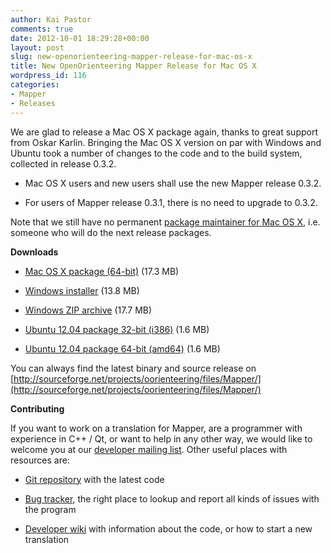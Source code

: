```yaml
---
author: Kai Pastor
comments: true
date: 2012-10-01 18:29:28+00:00
layout: post
slug: new-openorienteering-mapper-release-for-mac-os-x
title: New OpenOrienteering Mapper Release for Mac OS X
wordpress_id: 116
categories:
- Mapper
- Releases
---
```


We are glad to release a Mac OS X package again, thanks to great support from Oskar Karlin. Bringing the Mac OS X version on par with Windows and Ubuntu took a number of changes to the code and to the build system, collected in release 0.3.2.



	
  * Mac OS X users and new users shall use the new Mapper release 0.3.2.

	
  * For users of Mapper release 0.3.1, there is no need to upgrade to 0.3.2.


Note that we still have no permanent [package maintainer for Mac OS X](https://sourceforge.net/p/oorienteering/tickets/96/), i.e. someone who will do the next release packages.

**Downloads**



	
  * [Mac OS X package (64-bit)](http://sourceforge.net/projects/oorienteering/files/Mapper/0.3.2/openorienteering-mapper_0.3.2-Darwin-x64.dmg) (17.3 MB)

	
  * [Windows installer](http://sourceforge.net/projects/oorienteering/files/Mapper/0.3.2/openorienteering-mapper_0.3.2-Windows-x86.exe) (13.8 MB)

	
  * [Windows ZIP archive](http://sourceforge.net/projects/oorienteering/files/Mapper/0.3.2/openorienteering-mapper_0.3.2-Windows-x86.zip) (17.7 MB)

	
  * [Ubuntu 12.04 package 32-bit (i386)](http://sourceforge.net/projects/oorienteering/files/Mapper/0.3.2/openorienteering-mapper_0.3.2-precise_i386.deb) (1.6 MB)

	
  * [Ubuntu 12.04 package 64-bit (amd64)](http://sourceforge.net/projects/oorienteering/files/Mapper/0.3.2/openorienteering-mapper_0.3.2-precise_amd64.deb) (1.6 MB)


You can always find the latest binary and source release on
[http://sourceforge.net/projects/oorienteering/files/Mapper/](http://sourceforge.net/projects/oorienteering/files/Mapper/)

**Contributing**

If you want to work on a translation for Mapper, are a programmer with experience in C++ / Qt, or want to help in any other way, we would like to welcome you at our [developer mailing list](https://lists.sourceforge.net/lists/listinfo/oorienteering-devel). Other useful places with resources are:



	
  * [Git repository](https://sourceforge.net/p/oorienteering/code/) with the latest code

	
  * [Bug tracker](https://sourceforge.net/p/oorienteering/tickets/), the right place to lookup and report all kinds of issues with the program

	
  * [Developer wiki](https://sourceforge.net/apps/mediawiki/oorienteering/index.php?title=Main_Page) with information about the code, or how to start a new translation


